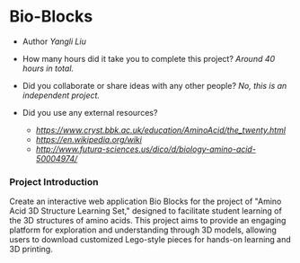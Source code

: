 # Bio-Blocks

* Author
 *Yangli Liu*
  
* How many hours did it take you to complete this project?   *Around 40 hours in total.*
* Did you collaborate or share ideas with any other people?   *No, this is an independent project.*
* Did you use any external resources? 
  * *https://www.cryst.bbk.ac.uk/education/AminoAcid/the_twenty.html*
  * *https://en.wikipedia.org/wiki*
  * *http://www.futura-sciences.us/dico/d/biology-amino-acid-50004974/*

### Project Introduction
Create an interactive web application Bio Blocks for the project of "Amino Acid 3D Structure Learning Set," 
designed to facilitate student learning of the 3D structures of amino acids. 
This project aims to provide an engaging platform for exploration and understanding through 3D models, 
allowing users to download customized Lego-style pieces for hands-on learning and 3D printing.